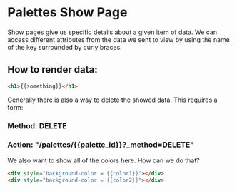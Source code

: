 # Palettes Show Page

Show pages give us specific details about a given item of data. We can access different attributes from the data we sent to view by using the name of the key surrounded by curly braces. 

## How to render data:
```html
<h1>{{something}}</h1>
```

Generally there is also a way to delete the showed data. This requires a form:

### Method: DELETE
### Action: "/palettes/{{palette_id}}?_method=DELETE"

We also want to show all of the colors here. How can we do that?
```html 
<div style="background-color = {{color1}}"></div>
<div style="background-color = {{color2}}"></div>
```